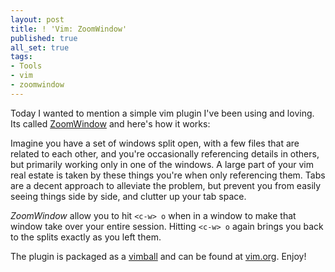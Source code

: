 ```yaml
---
layout: post
title: ! 'Vim: ZoomWindow'
published: true
all_set: true
tags:
- Tools
- vim
- zoomwindow
---
```


Today I wanted to mention a simple vim plugin I've been using and loving. Its
called
[ZoomWindow](http://www.vim.org/scripts/script.php?script_id=508) and
here's how it works:

Imagine you have a set of windows split open, with a few files that are related
to each other, and you're occasionally referencing details in others, but
primarily working only in one of the windows. A large part of your vim real
estate is taken by these things you're when only referencing them. Tabs are a
decent approach to alleviate the problem, but prevent you from easily seeing
things side by side, and clutter up your tab space.

_ZoomWindow_ allow you to hit `<c-w> o` when in a window to make that
window take over your entire session. Hitting `<c-w> o` again brings you back to
the splits exactly as you left them.

The plugin is packaged as a
[vimball](http://www.vim.org/scripts/script.php?script_id=1502)
and can be found at
[vim.org](http://www.vim.org/scripts/script.php?script_id=508). Enjoy!

